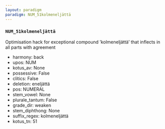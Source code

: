 ```yaml
---
layout: paradigm
paradigm: NUM_51kolmeneljättä
---
```

### ` NUM_51kolmeneljättä `

Optimisation hack for exceptional compound ’kolmeneljättä’ that inflects in all parts with agreement
* harmony: back
* upos: NUM
* kotus_av: None
* possessive: False
* clitics: False
* deletion: eneljättä
* pos: NUMERAL
* stem_vowel: None
* plurale_tantum: False
* grade_dir: weaken
* stem_diphthong: None
* suffix_regex: kolmeneljättä
* kotus_tn: 51

